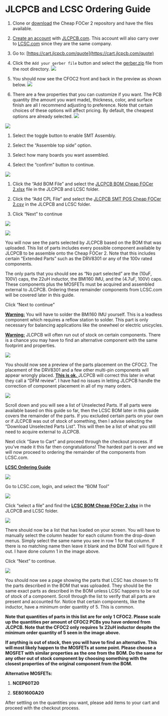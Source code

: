 # JLCPCB and LCSC Ordering Guide

1. Clone or [download](https://github.com/shamansystems/Cheap-FOCer-2/archive/master.zip) the Cheap FOCer 2 repository and have the files available.

1. [Create an account](https://passport.easyeda.com/register) with [JLCPCB.com](http://JLCPCB.com). This account will also carry over to [LCSC.com](http://LCSC.com) since they are the same company.

1. Go to: [https://cart.jlcpcb.com/quote](https://cart.jlcpcb.com/quote) 


1. Click the `Add your gerber file` button and select the [gerber.zip](../gerber.zip) file from the root directory. ![](a33759f1b319649d610ba648f7687170_html_362cf7f7.png)



1. You should now see the CFOC2 front and back in the preview as shown below. ![](a33759f1b319649d610ba648f7687170_html_94f708f.png)



1. There are a few properties that you can customize if you want. The PCB quantity (the amount you want made), thickness, color, and surface finish are all I recommend adjusting to preference. Note that certain choices of these options will affect pricing. By default, the cheapest options are already selected. ![](a33759f1b319649d610ba648f7687170_html_c9b46488.png)

![](a33759f1b319649d610ba648f7687170_html_ab889d60.png)

1.  Select the toggle button to enable SMT Assembly.

2.  Select the “Assemble top side” option.

3.  Select how many boards you want assembled.

4.  Select the “confirm” button to continue.

![](a33759f1b319649d610ba648f7687170_html_f09ce745.png)

1.  Click the “Add BOM File” and select the <u>JLCPCB BOM Cheap FOCer 2.xlsx</u> file in the JLCPCB and LCSC folder.

2.  Click the “Add CPL File” and select the <u>JLCPCB SMT POS Cheap FOCer 2.csv</u> in the JLCPCB and LCSC folder.

3.  Click “Next” to continue

![](a33759f1b319649d610ba648f7687170_html_2654915a.png)

![](a33759f1b319649d610ba648f7687170_html_76858566.png)

You will now see the parts selected by JLCPCB based on the BOM that was uploaded. This list of parts includes every possible component available by JLCPCB to be assemble onto the Cheap FOCer 2\. Note that this includes certain “Extended Parts” such as the DRV8301 or any of the 100v rated components.

The only parts that you should see as “No part selected” are the (10uF, 100V) caps, the 22uH inductor, the BMI160 IMU, and the (4.7uF, 100V) caps. These components plus the MOSFETs must be acquired and assembled external to JLCPCB. Ordering these remainder components from LCSC.com will be covered later in this guide.

Click “Next to continue”

<u>**Warning:**</u> You will have to solder the BMI160 IMU yourself. This is a leadless component which requires a reflow station to solder. This part is only necessary for balancing applications like the onewheel or electric unicycles.

<u>**Warning:**</u> JLCPCB will often run out of stock on certain components. There is a chance you may have to find an alternative component with the same footprint and properties.

![](a33759f1b319649d610ba648f7687170_html_a3977b4e.png)

You should now see a preview of the parts placement on the CFOC2\. The placement of the DRV8301 and a few other multi-pin components will appear wrongly placed. <u>**This is ok.** </u>JLCPCB will correct this later in what they call a “DFM review”. I have had no issues in letting JLCPCB handle the correction of component placement in all of my many orders.

![](a33759f1b319649d610ba648f7687170_html_49c03df5.png)

Scroll down and you will see a list of Unselected Parts. If all parts were available based on this guide so far, then the LCSC BOM later in this guide covers the remainder of the parts. If you excluded certain parts on your own or if JLCPCB was out of stock of something, then I advise selecting the “Download Unselected Parts List”. This will then be a list of what you still need to acquire external to JLCPCB.

Next click “Save to Cart” and proceed through the checkout process. If you’ve made it this far then congratulations! The hardest part is over and we will now proceed to ordering the remainder of the components from LCSC.com.

<u>**LCSC Ordering Guide**</u>

![](a33759f1b319649d610ba648f7687170_html_dd67901f.png)

Go to LCSC.com, login, and select the “BOM Tool”

![](a33759f1b319649d610ba648f7687170_html_9af9f958.png)

Click “select a file” and find the <u>**LCSC BOM Cheap FOCer 2.xlsx**</u> in the JLCPCB and LCSC folder.

![](a33759f1b319649d610ba648f7687170_html_5603b8d1.png)

There should now be a list that has loaded on your screen. You will have to manually select the column header for each column from the drop-down menus. Simply select the same name you see in row 1 for that column. If there is no matching name then leave it blank and the BOM Tool will figure it out. I have done column 1 in the image above.

Click “Next” to continue.

![](a33759f1b319649d610ba648f7687170_html_fab8b969.png)

You should now see a page showing the parts that LCSC has chosen to fit the parts described in the BOM that was uploaded. They should be the same exact parts as described in the BOM unless LCSC happens to be out of stock of a component. Scroll through the list to verify that all parts are present and accounted for. Notice that certain components, like the inductor, have a minimum order quantity of 5\. This is common.

**Note that quantities of parts in this list are for only 1 CFOC2\. Please scale up the quantities per amount of CFOC2 PCBs you have ordered from JLCPCB. Note that the CFOC2 only requires 1x 22uH inductor despite the minimum order quantity of 5 seen in the image above.**

**If anything is out of stock, then you will have to find an alternative. This will most likely happen to the MOSFETs at some point. Please choose a MOSFET with similar properties as the one from the BOM. Do the same for any other out of stock component by choosing something with the closest properties of the original component from the BOM.**

**Alternative MOSFETs:**

1.  **NCEP60T20**

2.  **SE80160GA20**

After settling on the quantities you want, please add items to your cart and proceed with the checkout process.